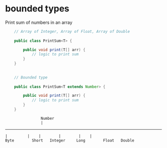 # bounded types

Print sum of numbers in an array

````java
	// Array of Integer, Array of Float, Array of Double
	
	public class PrintSum<T> {

		public void print(T[] arr) {
			// logic to print sum
		}
	}
	
	
	// Bounded type
	
	public class PrintSum<T extends Number> {

		public void print(T[] arr) {
			// logic to print sum
		}
	}
````
					Number
					|
   -------------------------------------------------------------------					
	|		  |	   |	 	|		 |	  |	
	Byte		Short	Integer		Long		Float	Double			
